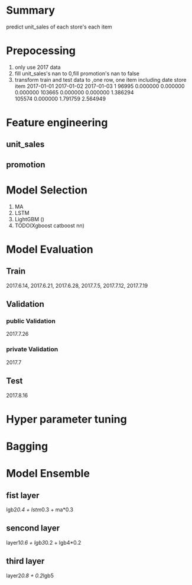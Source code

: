 # Summary
predict unit_sales of each store's each item 

# Prepocessing
1. only use 2017 data
2. fill unit_sales's nan to 0,fill promotion's nan to false
3. transform train and test data to ,one row, one item including 
                    date
store	  item        2017-01-01	2017-01-02	2017-01-03
1	      96995		    0.000000	0.000000	0.000000
        103665	    0.000000	0.000000	1.386294	
        105574		  0.000000	1.791759	2.564949	
# Feature engineering
## unit_sales

## promotion

# Model Selection
1. MA
2. LSTM
3. LightGBM ()
4. TODO(Xgboost catboost nn)

# Model Evaluation
## Train
2017.6.14, 2017.6.21, 2017.6.28, 2017.7.5, 2017.7.12, 2017.7.19

## Validation
### public Validation
2017.7.26
### private Validation
2017.7

## Test
2017.8.16

# Hyper parameter tuning

# Bagging

# Model Ensemble
## fist layer
lgb2*0.4 + lstm*0.3 + ma*0.3
## sencond layer
layer1*0.6 + lgb3*0.2 + lgb4*0.2 
## third layer
layer2*0.8 + 0.2*lgb5 
